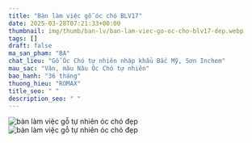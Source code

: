 ```yaml
---
title: "Bàn làm việc gỗ óc chó BLV17"
date: 2025-03-28T07:21:33+00:00
thumbnail: img/thumb/ban-lv/ban-lam-viec-go-oc-cho-blv17-dep.webp
tags: []
draft: false
ma_san_pham: "BA"
chat_lieu: "Gỗ Óc Chó tự nhiên nhập khẩu Bắc Mỹ, Sơn Inchem"
mau_sac: "Vân, màu Nâu Óc Chó tự nhiên"
bao_hanh: "36 tháng"
thuong_hieu: "ROMAX"
title_seo: " "
description_seo: " "
---
```

![bàn làm việc gỗ tự nhiên óc chó đẹp](/img/ban-lv/blv17/ban-lam-viec-go-oc-cho-blv17-1.webp)
![bàn làm việc gỗ tự nhiên óc chó đẹp](/img/ban-lv/blv17/ban-lam-viec-go-oc-cho-blv17-2.webp)